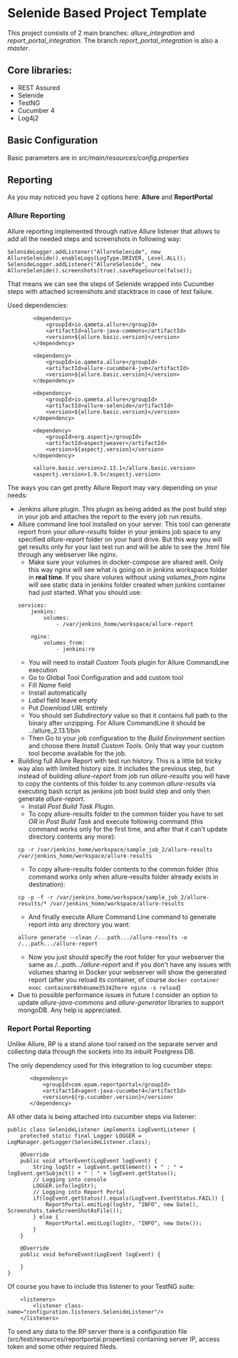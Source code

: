 # Selenide Based Project Template
This project consists of 2 main branches: _allure_integration_ and _report_portal_integration_. The branch _report_portal_integration_ is also a _master_.

## Core libraries:
* REST Assured
* Selenide
* TestNG
* Cucumber 4
* Log4j2

## Basic Configuration
Basic parameters are in _src/main/resources/config.properties_

## Reporting
As you may noticed you have 2 options here: **Allure** and **ReportPortal**

### Allure Reporting
Allure reporting implemented through native Allure listener that allows to add all the needed steps and screenshots in following way:
```
SelenideLogger.addListener("AllureSelenide", new AllureSelenide().enableLogs(LogType.DRIVER, Level.ALL));
SelenideLogger.addListener("AllureSelenide", new AllureSelenide().screenshots(true).savePageSource(false));
```

That means we can see the steps of Selenide wrapped into Cucumber steps with attached screenshots and stacktrace in case of test failure.

Used dependencies:
```
        <dependency>
            <groupId>io.qameta.allure</groupId>
            <artifactId>allure-java-commons</artifactId>
            <version>${allure.basic.version}</version>
        </dependency>

        <dependency>
            <groupId>io.qameta.allure</groupId>
            <artifactId>allure-cucumber4-jvm</artifactId>
            <version>${allure.basic.version}</version>
        </dependency>

        <dependency>
            <groupId>io.qameta.allure</groupId>
            <artifactId>allure-selenide</artifactId>
            <version>${allure.basic.version}</version>
        </dependency>

        <dependency>
            <groupId>org.aspectj</groupId>
            <artifactId>aspectjweaver</artifactId>
            <version>${aspectj.version}</version>
        </dependency>
```

```
        <allure.basic.version>2.13.1</allure.basic.version>
        <aspectj.version>1.9.5</aspectj.version>
```

The ways you can get pretty Allure Report may vary depending on your needs: 
* Jenkins allure plugin. This plugin as being added as the post build step in your job and attaches the report to the every job run results.
* Allure command line tool installed on your server. This tool can generate report from your _allure-results_ folder in your jenkins job space to any specified _allure-report_ folder on your hard drive. But this way you will get results only for your last test run and will be able to see the .html file through any webserver like nginx. 
    * Make sure your volumes in docker-compose are shared well. Only this way _nginx_ will see what is going on in jenkins workspace folder in **real time**. If you share volures without using _volumes_from_ nginx will see static data in jenkins folder created when junkins container had just started. What you should use:
    ```
    services:
        jenkins:
            volumes:
                - /var/jenkins_home/workspace/allure-report
        
        nginx:
            volumes_from:
                - jenkins:ro
    ```
    * You will need to install _Custom Tools_ plugin for Allure CommandLine execution
    * Go to Global Tool Configuration and add custom tool 
    * Fill _Name_ field
    * Install automatically 
    * _Label_ field leave empty
    * Put _Download URL_ entirely
    * You should set _Subdirectory_ value so that it contains full path to the binary after unzipping. For Allure CommandLine it should be ../allure_2.13.1/bin
    * Then Go to your job configuration to the _Build Environment_ section and choose there _Install Custom Tools_. Only that way your custom tool become available for the job. 
* Building full Allure Report with test run history. This is a little bit tricky way also with limited history size. It includes the previous step, but instead of building _allure-report_ from job run _allure-results_ you will have to copy the contents of this folder to any common _allure-results_ via executing bash script as jenkins job bost build step and only then generate _allure-report_.
    * Install _Post Build Task Plugin_.
    * To copy allure-results folder to the common folder you have to set _OR_ in _Post Build Task_ and execute following command (this command works only for the first time, and after that it can't update directory contents any more):
    ```
    cp -r /var/jenkins_home/workspace/sample_job_2/allure-results /var/jenkins_home/workspace/allure-results
    ```
    * To copy allure-results folder contents to the common folder (this command works only when allure-results folder already exists in destination):
    ```
    cp -p -f -r /var/jenkins_home/workspace/sample_job_2/allure-results/* /var/jenkins_home/workspace/allure-results
    ```
    * And finally execute Allure Command Line command to generate report into any directory you want:
    ```
    allure generate --clean /...path.../allure-results -o /...path.../allure-report
    ```
    * Now you just should specify the root folder for your webserver the same as _/...path.../allure-report_ and if you don't have any issues with volumes sharing in Docker your webserver will show the generated report (after you reload its container, of course `docker container exec container84h4name35342here nginx -s reload`)
* Due to possible performance issues in future I consider an option to update _allure-java-commons_ and _allure-generator_ libraries to support mongoDB. Any help is appreciated.

### Report Portal Reporting
Unlike Allure, RP is a stand alone tool raised on the separate server and collecting data through the sockets into its inbuilt Postgress DB.
 
 The only dependency used for this integration to log cucumber steps:
 
 ```
        <dependency>
            <groupId>com.epam.reportportal</groupId>
            <artifactId>agent-java-cucumber4</artifactId>
            <version>${rp.cucumber.version}</version>
        </dependency>
```
All other data is being attached into cucumber steps via listener:
```
public class SelenideListener implements LogEventListener {
    protected static final Logger LOGGER = LogManager.getLogger(SelenideListener.class);

    @Override
    public void afterEvent(LogEvent logEvent) {
        String logStr = logEvent.getElement() + " : " + logEvent.getSubject() + " : " + logEvent.getStatus();
        // Logging into console
        LOGGER.info(logStr);
        // Logging into Report Portal
        if(logEvent.getStatus().equals(LogEvent.EventStatus.FAIL)) {
            ReportPortal.emitLog(logStr, "INFO", new Date(), Screenshots.takeScreenShotAsFile());
        } else {
            ReportPortal.emitLog(logStr, "INFO", new Date());
        }
    }

    @Override
    public void beforeEvent(LogEvent logEvent) {

    }
}
```

Of course you have to include this listener to your TestNG suite:

```
    <listeners>
        <listener class-name="configuration.listeners.SelenideListener"/>
    </listeners>
```

To send any data to the RP server there is a configuration file (src/test/resources/reportportal.properties) containing server IP, access token and some other required fileds.
